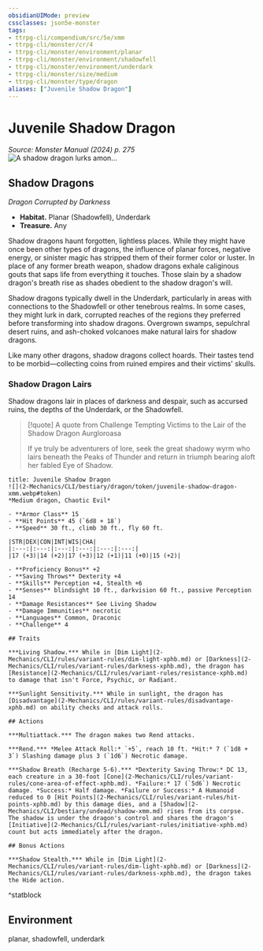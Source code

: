 ```yaml
---
obsidianUIMode: preview
cssclasses: json5e-monster
tags:
- ttrpg-cli/compendium/src/5e/xmm
- ttrpg-cli/monster/cr/4
- ttrpg-cli/monster/environment/planar
- ttrpg-cli/monster/environment/shadowfell
- ttrpg-cli/monster/environment/underdark
- ttrpg-cli/monster/size/medium
- ttrpg-cli/monster/type/dragon
aliases: ["Juvenile Shadow Dragon"]
---
```

# Juvenile Shadow Dragon
*Source: Monster Manual (2024) p. 275*  
![A shadow dragon lurks amon...](2-Mechanics/CLI/bestiary/dragon/img/shadow-dragons.webp#right "A shadow dragon lurks among haunted ruins, attended by shadows raised by its life-draining breath")

## Shadow Dragons

*Dragon Corrupted by Darkness*

- **Habitat.** Planar (Shadowfell), Underdark  
- **Treasure.** Any  

Shadow dragons haunt forgotten, lightless places. While they might have once been other types of dragons, the influence of planar forces, negative energy, or sinister magic has stripped them of their former color or luster. In place of any former breath weapon, shadow dragons exhale caliginous gouts that saps life from everything it touches. Those slain by a shadow dragon's breath rise as shades obedient to the shadow dragon's will.

Shadow dragons typically dwell in the Underdark, particularly in areas with connections to the Shadowfell or other tenebrous realms. In some cases, they might lurk in dark, corrupted reaches of the regions they preferred before transforming into shadow dragons. Overgrown swamps, sepulchral desert ruins, and ash-choked volcanoes make natural lairs for shadow dragons.

Like many other dragons, shadow dragons collect hoards. Their tastes tend to be morbid—collecting coins from ruined empires and their victims' skulls.

### Shadow Dragon Lairs

Shadow dragons lair in places of darkness and despair, such as accursed ruins, the depths of the Underdark, or the Shadowfell.

> [!quote] A quote from Challenge Tempting Victims to the Lair of the Shadow Dragon Aurgloroasa  
> 
> If ye truly be adventurers of lore, seek the great shadowy wyrm who lairs beneath the Peaks of Thunder and return in triumph bearing aloft her fabled Eye of Shadow.


```ad-statblock
title: Juvenile Shadow Dragon
![](2-Mechanics/CLI/bestiary/dragon/token/juvenile-shadow-dragon-xmm.webp#token)
*Medium dragon, Chaotic Evil*

- **Armor Class** 15 
- **Hit Points** 45 (`6d8 + 18`) 
- **Speed** 30 ft., climb 30 ft., fly 60 ft.

|STR|DEX|CON|INT|WIS|CHA|
|:---:|:---:|:---:|:---:|:---:|:---:|
|17 (+3)|14 (+2)|17 (+3)|12 (+1)|11 (+0)|15 (+2)|

- **Proficiency Bonus** +2
- **Saving Throws** Dexterity +4
- **Skills** Perception +4, Stealth +6
- **Senses** blindsight 10 ft., darkvision 60 ft., passive Perception 14
- **Damage Resistances** See Living Shadow
- **Damage Immunities** necrotic
- **Languages** Common, Draconic
- **Challenge** 4

## Traits

***Living Shadow.*** While in [Dim Light](2-Mechanics/CLI/rules/variant-rules/dim-light-xphb.md) or [Darkness](2-Mechanics/CLI/rules/variant-rules/darkness-xphb.md), the dragon has [Resistance](2-Mechanics/CLI/rules/variant-rules/resistance-xphb.md) to damage that isn't Force, Psychic, or Radiant.

***Sunlight Sensitivity.*** While in sunlight, the dragon has [Disadvantage](2-Mechanics/CLI/rules/variant-rules/disadvantage-xphb.md) on ability checks and attack rolls.

## Actions

***Multiattack.*** The dragon makes two Rend attacks.

***Rend.*** *Melee Attack Roll:* `+5`, reach 10 ft. *Hit:* 7 (`1d8 + 3`) Slashing damage plus 3 (`1d6`) Necrotic damage.

***Shadow Breath (Recharge 5-6).*** *Dexterity Saving Throw:* DC 13, each creature in a 30-foot [Cone](2-Mechanics/CLI/rules/variant-rules/cone-area-of-effect-xphb.md). *Failure:* 17 (`5d6`) Necrotic damage. *Success:* Half damage. *Failure or Success:* A Humanoid reduced to 0 [Hit Points](2-Mechanics/CLI/rules/variant-rules/hit-points-xphb.md) by this damage dies, and a [Shadow](2-Mechanics/CLI/bestiary/undead/shadow-xmm.md) rises from its corpse. The shadow is under the dragon's control and shares the dragon's [Initiative](2-Mechanics/CLI/rules/variant-rules/initiative-xphb.md) count but acts immediately after the dragon.

## Bonus Actions

***Shadow Stealth.*** While in [Dim Light](2-Mechanics/CLI/rules/variant-rules/dim-light-xphb.md) or [Darkness](2-Mechanics/CLI/rules/variant-rules/darkness-xphb.md), the dragon takes the Hide action.
```
^statblock

## Environment

planar, shadowfell, underdark